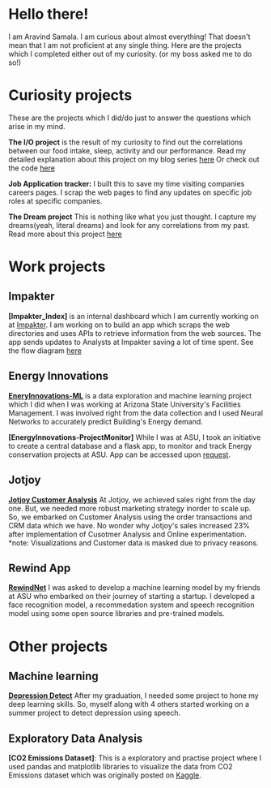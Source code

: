 # Hello there!
I am Aravind Samala. I am curious about almost everything! That doesn't mean that I am not proficient at any single thing.
Here are the projects which I completed either out of my curiosity. (or my boss asked me to do so!)

# Curiosity projects
These are the projects which I did/do just to answer the questions which arise in my mind.

**The I/O project** is the result of my curiosity to find out the correlations between our food intake, sleep, activity and our performance.
Read my detailed explanation about this project on my blog series [here](https://medium.com/@aravindsamala/finding-answers-about-humans-using-data-2abf706df867)
Or check out the code [here](https://github.com/thyaravind/IO)

**Job Application tracker:** I built this to save my time visiting companies careers pages. I scrap the web pages to find any updates on specific job roles at specific companies.

**The Dream project** This is nothing like what you just thought. I capture my dreams(yeah, literal dreams) and look for any correlations from my past. Read more about this project [here](https://walktheearth.in/category/sapiens-by-aravindsamala/)


# Work projects

## Impakter
**[Impakter_Index]** is an internal dashboard which I am currently working on at [Impakter](https://impakter.com/).
I am working on to build an app which scraps the web directories and uses APIs to retrieve information from the web sources. The app sends updates to Analysts at Impakter saving a lot of time spent. See the flow diagram [here](https://walktheearth.in/wp-content/uploads/2020/10/Index-scaled.jpg)

## Energy Innovations
**[EneryInnovations-ML](https://github.com/thyaravind/EnergyInnovations-ML)** is a data exploration and machine learning project which I did
when I was working at Arizona State University's Facilities Management. I was involved right from the data collection and 
I used Neural Networks to accurately predict Building's Energy demand.

**[EnergyInnovations-ProjectMonitor]** While I was at ASU, I took an initiative to create a central database and a flask app, to monitor and track Energy conservation projects at ASU. App can be accessed upon [request](mailto:asamala1@asu.edu).

## Jotjoy
**[Jotjoy Customer Analysis](https://github.com/thyaravind/Jotjoy)** At Jotjoy, we achieved sales right from the day one. But, we needed more robust marketing strategy inorder to scale up. So, we embarked on Customer Analysis using the order transactions and CRM data which we have. No wonder why Jotjoy's sales increased 23% after implementation of Cusotmer Analysis and Online experimentation.
*note: Visualizations and Customer data is masked due to privacy reasons.

## Rewind App
**[RewindNet](https://github.com/thyaravind/RewindNet)** I was asked to develop a machine learning model by my friends at ASU who embarked on their journey of starting a startup. I developed a face recognition model, a recommedation system and speech recognition model using some open source libraries and pre-trained models.


# Other projects

## Machine learning
**[Depression Detect](https://github.com/thyaravind/Depression_detection)** After my graduation, I needed some project to hone my deep learning skills. So, myself along with 4 others started working on a summer project to detect depression using speech.


## Exploratory Data Analysis
**[CO2 Emissions Dataset]**: This is a exploratory and practise project where I used pandas and matplotlib libraries to visualize
the data from CO2 Emissions dataset which was originally posted on [Kaggle](https://www.kaggle.com/thyaravind/eda-emissions-footprint).


